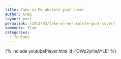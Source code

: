 ```yaml
---
title: Take on Me ukulele goat cover
author: Greg
layout: post
permalink: /2013/03/take-on-me-ukulele-goat-cover/
comments: True
categories:
  - YouTube
---
```


{% include youtubePlayer.html id='OWq2yHaAYLE' %}
